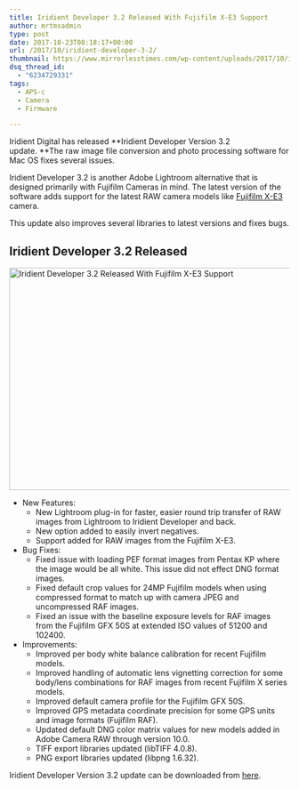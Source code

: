 ```yaml
---
title: Iridient Developer 3.2 Released With Fujifilm X-E3 Support
author: mrtmsadmin
type: post
date: 2017-10-23T08:18:17+00:00
url: /2017/10/iridient-developer-3-2/
thumbnail: https://www.mirrorlesstimes.com/wp-content/uploads/2017/10/iridient-developer-750x550.jpg
dsq_thread_id:
  - "6234729331"
tags:
  - APS-c
  - Camera
  - Firmware

---
```

Iridient Digital has released **Iridient Developer Version 3.2 update. **The raw image file conversion and photo processing software for Mac OS fixes several issues.

Iridient Developer 3.2 is another Adobe Lightroom alternative that is designed primarily with Fujifilm Cameras in mind. The latest version of the software adds support for the latest RAW camera models like <a href="http://amzn.to/2gZ4nuy" target="_blank" rel="noopener">Fujifilm X-E3</a> camera.

This update also improves several libraries to latest versions and fixes bugs.

## Iridient Developer 3.2 Released

[<img class="aligncenter wp-image-1320 size-full" title="Iridient Developer 3.2 Released With Fujifilm X-E3 Support" src="https://i1.wp.com/www.mirrorlesstimes.com/wp-content/uploads/2017/10/iridient-developer.jpg?resize=600%2C400&#038;ssl=1" alt="Iridient Developer 3.2 Released With Fujifilm X-E3 Support" width="600" height="400" srcset="https://i1.wp.com/www.mirrorlesstimes.com/wp-content/uploads/2017/10/iridient-developer.jpg?w=900&ssl=1 900w, https://i1.wp.com/www.mirrorlesstimes.com/wp-content/uploads/2017/10/iridient-developer.jpg?resize=300%2C200&ssl=1 300w, https://i1.wp.com/www.mirrorlesstimes.com/wp-content/uploads/2017/10/iridient-developer.jpg?resize=768%2C512&ssl=1 768w, https://i1.wp.com/www.mirrorlesstimes.com/wp-content/uploads/2017/10/iridient-developer.jpg?resize=180%2C120&ssl=1 180w, https://i1.wp.com/www.mirrorlesstimes.com/wp-content/uploads/2017/10/iridient-developer.jpg?resize=75%2C50&ssl=1 75w, https://i1.wp.com/www.mirrorlesstimes.com/wp-content/uploads/2017/10/iridient-developer.jpg?resize=700%2C467&ssl=1 700w" sizes="(max-width: 600px) 100vw, 600px" data-recalc-dims="1" />][1]

  * New Features: 
      * <span class="gti-match gti-match-paragraph gti-match-paragraph-0">New Lightroom plug-in for faster, easier round trip transfer of RAW images from Lightroom to Iridient Developer and back.</span>
      * New option added to easily invert negatives.
      * Support added for RAW images from the Fujifilm X-E3.
  * Bug Fixes: 
      * <span class="gti-match gti-match-paragraph gti-match-paragraph-18">Fixed issue with loading PEF format images from Pentax KP where the image would be all white. This issue did not effect DNG format images.</span>
      * <span class="gti-match gti-match-paragraph gti-match-paragraph-19">Fixed default crop values for 24MP Fujifilm models when using compressed format to match up with camera JPEG and uncompressed RAF images.</span>
      * <span class="gti-match gti-match-paragraph gti-match-paragraph-20">Fixed an issue with the baseline exposure levels for RAF images from the Fujifilm GFX 50S at extended ISO values of 51200 and 102400.</span>
  * Improvements: 
      * <span class="gti-match gti-match-paragraph gti-match-paragraph-21">Improved per body white balance calibration for recent Fujifilm models.</span>
      * <span class="gti-match gti-match-paragraph gti-match-paragraph-22">Improved handling of automatic lens vignetting correction for some body/lens combinations for RAF images from recent Fujifilm X series models.</span>
      * <span class="gti-match gti-match-paragraph gti-match-paragraph-23">Improved default camera profile for the Fujifilm GFX 50S.</span>
      * <span class="gti-match gti-match-paragraph gti-match-paragraph-24">Improved GPS metadata coordinate precision for some GPS units and image formats (Fujifilm RAF).</span>
      * <span class="gti-match gti-match-paragraph gti-match-paragraph-25">Updated default DNG color matrix values for new models added in Adobe Camera RAW through version 10.0.</span>
      * TIFF export libraries updated (libTIFF 4.0.8).
      * PNG export libraries updated (libpng 1.6.32).

Iridient Developer Version 3.2 update can be downloaded from <a href="http://iridientdigital.com/products/iridientdeveloper_download.html" target="_blank" rel="noopener">here</a>.

 [1]: https://i1.wp.com/www.mirrorlesstimes.com/wp-content/uploads/2017/10/iridient-developer.jpg?ssl=1
